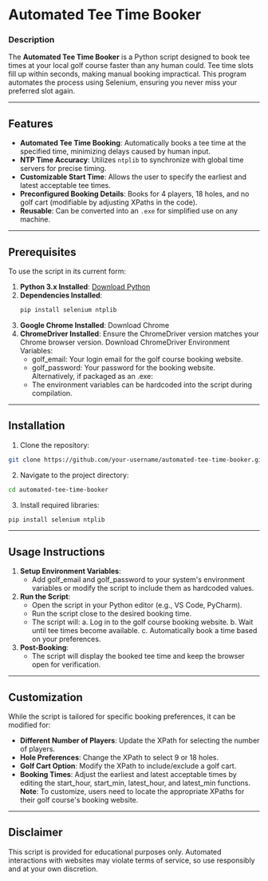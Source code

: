 # Automated Tee Time Booker

### Description
The **Automated Tee Time Booker** is a Python script designed to book tee times at your local golf course faster than any human could. Tee time slots fill up within seconds, making manual booking impractical. This program automates the process using Selenium, ensuring you never miss your preferred slot again.

---

## Features
   - **Automated Tee Time Booking**: Automatically books a tee time at the specified time, minimizing delays caused by human input.
   - **NTP Time Accuracy**: Utilizes `ntplib` to synchronize with global time servers for precise timing.
   - **Customizable Start Time**: Allows the user to specify the earliest and latest acceptable tee times.
   - **Preconfigured Booking Details**: Books for 4 players, 18 holes, and no golf cart (modifiable by adjusting XPaths in the code).
   - **Reusable**: Can be converted into an `.exe` for simplified use on any machine.

---

## Prerequisites
To use the script in its current form:
1. **Python 3.x Installed**: [Download Python](https://www.python.org/downloads/)
2. **Dependencies Installed**:
   ```bash
   pip install selenium ntplib
   ```
3. **Google Chrome Installed**: Download Chrome
4. **ChromeDriver Installed**: Ensure the ChromeDriver version matches your Chrome browser version. Download ChromeDriver
Environment Variables:
   - golf_email: Your login email for the golf course booking website.
   - golf_password: Your password for the booking website.
Alternatively, if packaged as an .exe:
   - The environment variables can be hardcoded into the script during compilation.

---

## Installation
1. Clone the repository:
```bash
git clone https://github.com/your-username/automated-tee-time-booker.git
```
2. Navigate to the project directory:
```bash
cd automated-tee-time-booker
```
3. Install required libraries:
```bash
pip install selenium ntplib
```

---

## Usage Instructions
1. **Setup Environment Variables**:
   - Add golf_email and golf_password to your system's environment variables or modify the script to include them as hardcoded values.
2. **Run the Script**:
   - Open the script in your Python editor (e.g., VS Code, PyCharm).
   - Run the script close to the desired booking time.
   - The script will:
      a. Log in to the golf course booking website.
      b. Wait until tee times become available.
      c. Automatically book a time based on your preferences.
3. **Post-Booking**:
   - The script will display the booked tee time and keep the browser open for verification.

---

## Customization
While the script is tailored for specific booking preferences, it can be modified for:
   - **Different Number of Players**: Update the XPath for selecting the number of players.
   - **Hole Preferences**: Change the XPath to select 9 or 18 holes.
   - **Golf Cart Option**: Modify the XPath to include/exclude a golf cart.
   - **Booking Times**: Adjust the earliest and latest acceptable times by editing the start_hour, start_min, latest_hour, and latest_min functions.
**Note**: To customize, users need to locate the appropriate XPaths for their golf course's booking website.

---

## Disclaimer
This script is provided for educational purposes only. Automated interactions with websites may violate terms of service, so use responsibly and at your own discretion.
